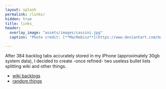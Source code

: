 ```yaml
---
layout: splash
permalink: /links/
hidden: true
title: links_
header:
  overlay_image: "assets/images/cassini.jpg"
  caption: "Photo credit: [**MacRebisz**](https://www.deviantart.com/macrebisz)"

---
```

After 384 backlog tabs accurately stored in my iPhone (approximately 30gb system data), I decided to create -once refined- two useless bullet lists splitting wiki and other things.  

* [wiki backlogs](/wikibacklogs/)
* [random things](/randomlinks/)